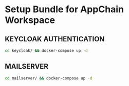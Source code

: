 # Setup Bundle for AppChain Workspace

## KEYCLOAK AUTHENTICATION

```bash
cd keycloak/ && docker-compose up -d
```

## MAILSERVER


```bash
cd mailserver/ && docker-compose up -d
```